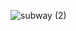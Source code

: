 ![subway (2)](https://github.com/fishlure/Fishlure/assets/99582157/e90d38cd-ab6b-47e9-8a32-734fb41f62c0)
